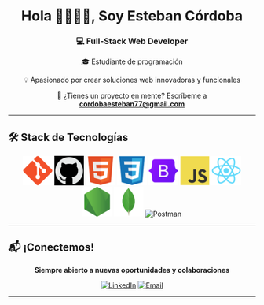 <div align="center">

# Hola 🫱🏻‍🫲🏻, Soy Esteban Córdoba
  
### 💻 Full-Stack Web Developer

🎓 Estudiante de programación

💡 Apasionado por crear soluciones web innovadoras y funcionales

📧 ¿Tienes un proyecto en mente? Escríbeme a **cordobaesteban77@gmail.com**

</div>

---

## 🛠️ Stack de Tecnologías

<div align="center">

<img src="https://raw.githubusercontent.com/devicons/devicon/master/icons/git/git-original.svg" alt="Git" width="60" height="60"/>
<img src="https://raw.githubusercontent.com/devicons/devicon/master/icons/github/github-original.svg" alt="GitHub" width="60" height="60" style="filter: invert(1);"/>
<img src="https://raw.githubusercontent.com/devicons/devicon/master/icons/html5/html5-original.svg" alt="HTML5" width="60" height="60"/>
<img src="https://raw.githubusercontent.com/devicons/devicon/master/icons/css3/css3-original.svg" alt="CSS3" width="60" height="60"/>
<img src="https://raw.githubusercontent.com/devicons/devicon/master/icons/bootstrap/bootstrap-original.svg" alt="Bootstrap" width="60" height="60"/>
<img src="https://raw.githubusercontent.com/devicons/devicon/master/icons/javascript/javascript-original.svg" alt="JavaScript" width="60" height="60"/>
<img src="https://raw.githubusercontent.com/devicons/devicon/master/icons/react/react-original.svg" alt="React" width="60" height="60"/>
<img src="https://raw.githubusercontent.com/devicons/devicon/master/icons/nodejs/nodejs-original.svg" alt="Node.js" width="60" height="60"/>
<img src="https://raw.githubusercontent.com/devicons/devicon/master/icons/mongodb/mongodb-original.svg" alt="MongoDB" width="60" height="60"/>
<img src="https://www.vectorlogo.zone/logos/getpostman/getpostman-icon.svg" alt="Postman" width="60" height="60"/>

</div>

---

## 📬 ¡Conectemos!

<div align="center">

**Siempre abierto a nuevas oportunidades y colaboraciones**

[![LinkedIn](https://img.shields.io/badge/LinkedIn-0077B5?style=for-the-badge&logo=linkedin&logoColor=white)](https://www.linkedin.com/in/esteban-córdoba-404869304)
[![Email](https://img.shields.io/badge/Email-D14836?style=for-the-badge&logo=gmail&logoColor=white)](mailto:cordobaesteban77@gmail.com)

</div>

---
